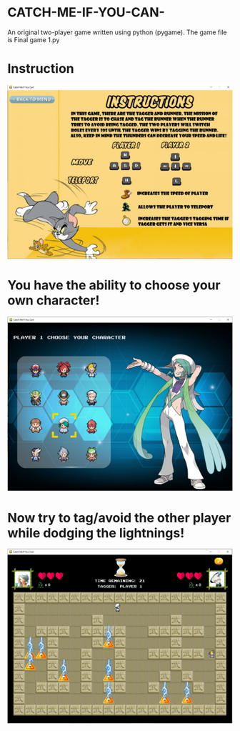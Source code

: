 # CATCH-ME-IF-YOU-CAN-
An original two-player game written using python (pygame).
The game file is Final game 1.py

# Instruction
![](Images/Instructions.png)

# You have the ability to choose your own character!
![](Images/choose%20player.png)

# Now try to tag/avoid the other player while dodging the lightnings!
![](Images/game.png)
